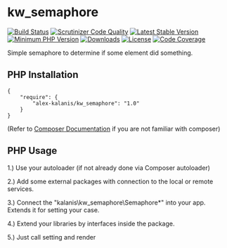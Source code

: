 # kw_semaphore

[![Build Status](https://travis-ci.org/alex-kalanis/kw_semaphore.svg?branch=master)](https://travis-ci.org/alex-kalanis/kw_semaphore)
[![Scrutinizer Code Quality](https://scrutinizer-ci.com/g/alex-kalanis/kw_semaphore/badges/quality-score.png?b=master)](https://scrutinizer-ci.com/g/alex-kalanis/kw_semaphore/?branch=master)
[![Latest Stable Version](https://poser.pugx.org/alex-kalanis/kw_semaphore/v/stable.svg?v=1)](https://packagist.org/packages/alex-kalanis/kw_semaphore)
[![Minimum PHP Version](https://img.shields.io/badge/php-%3E%3D%207.3-8892BF.svg)](https://php.net/)
[![Downloads](https://img.shields.io/packagist/dt/alex-kalanis/kw_semaphore.svg?v1)](https://packagist.org/packages/alex-kalanis/kw_semaphore)
[![License](https://poser.pugx.org/alex-kalanis/kw_semaphore/license.svg?v=1)](https://packagist.org/packages/alex-kalanis/kw_semaphore)
[![Code Coverage](https://scrutinizer-ci.com/g/alex-kalanis/kw_semaphore/badges/coverage.png?b=master&v=1)](https://scrutinizer-ci.com/g/alex-kalanis/kw_semaphore/?branch=master)

Simple semaphore to determine if some element did something.

## PHP Installation

```
{
    "require": {
        "alex-kalanis/kw_semaphore": "1.0"
    }
}
```

(Refer to [Composer Documentation](https://github.com/composer/composer/blob/master/doc/00-intro.md#introduction) if you are not
familiar with composer)


## PHP Usage

1.) Use your autoloader (if not already done via Composer autoloader)

2.) Add some external packages with connection to the local or remote services.

3.) Connect the "kalanis\kw_semaphore\Semaphore\*" into your app. Extends it for setting your case.

4.) Extend your libraries by interfaces inside the package.

5.) Just call setting and render
